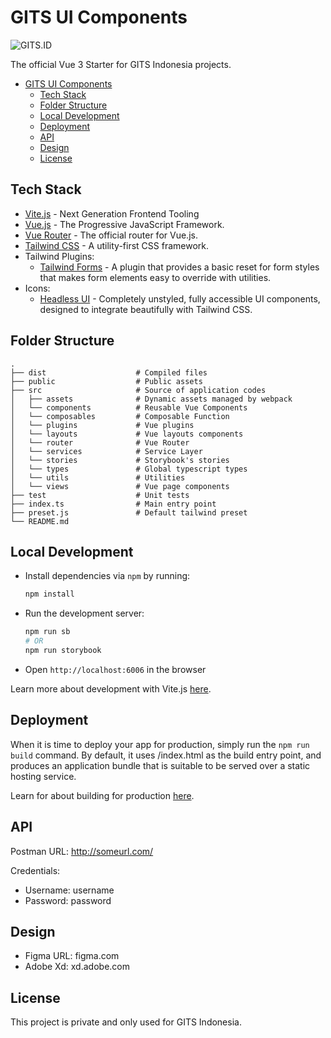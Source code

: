 # GITS UI Components

![GITS.ID](https://gits.id/wp-content/uploads/2020/09/Logo-Main.png)

The official Vue 3 Starter for GITS Indonesia projects.

- [GITS UI Components](#gits-ui-components)
  - [Tech Stack](#tech-stack)
  - [Folder Structure](#folder-structure)
  - [Local Development](#local-development)
  - [Deployment](#deployment)
  - [API](#api)
  - [Design](#design)
  - [License](#license)

## Tech Stack

- [Vite.js](https://vitejs.dev/) - Next Generation Frontend Tooling
- [Vue.js](https://vuejs.org/) - The Progressive JavaScript Framework.
- [Vue Router](https://next.router.vuejs.org/) - The official router for Vue.js.
- [Tailwind CSS](https://tailwindcss.com/) - A utility-first CSS framework.
- Tailwind Plugins:
  - [Tailwind Forms](https://github.com/tailwindlabs/tailwindcss-forms) - A plugin that provides a basic reset for form styles that makes form elements easy to override with utilities.
- Icons:
  - [Headless UI](https://headlessui.dev/) - Completely unstyled, fully accessible UI components, designed to integrate beautifully with Tailwind CSS.

## Folder Structure

```
.
├── dist                    # Compiled files
├── public                  # Public assets
├── src                     # Source of application codes
│   ├── assets              # Dynamic assets managed by webpack
│   └── components          # Reusable Vue Components
│   └── composables         # Composable Function
│   └── plugins             # Vue plugins
│   └── layouts             # Vue layouts components
│   └── router              # Vue Router
│   └── services            # Service Layer
│   └── stories             # Storybook's stories
│   └── types               # Global typescript types
│   └── utils               # Utilities
│   └── views               # Vue page components
├── test                    # Unit tests
├── index.ts                # Main entry point
├── preset.js               # Default tailwind preset
└── README.md
```

## Local Development

- Install dependencies via `npm` by running:
  ```bash
  npm install
  ```
- Run the development server:
  ```bash
  npm run sb
  # OR
  npm run storybook
  ```
- Open `http://localhost:6006` in the browser

Learn more about development with Vite.js [here](https://vitejs.dev/).

## Deployment

When it is time to deploy your app for production, simply run the `npm run build` command. By default, it uses <root>/index.html as the build entry point, and produces an application bundle that is suitable to be served over a static hosting service.

Learn for about building for production [here](https://vitejs.dev/guide/build.html).

## API

Postman URL: http://someurl.com/

Credentials:

- Username: username
- Password: password

## Design

- Figma URL: figma.com
- Adobe Xd: xd.adobe.com

## License

This project is private and only used for GITS Indonesia.
